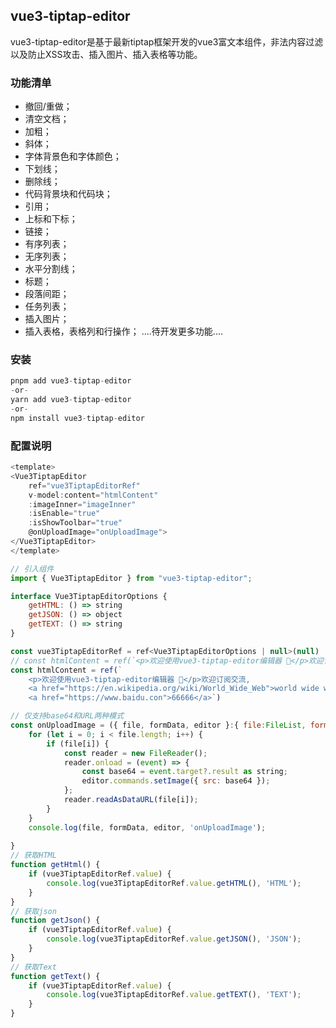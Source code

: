 ## vue3-tiptap-editor 

vue3-tiptap-editor是基于最新tiptap框架开发的vue3富文本组件，非法内容过滤以及防止XSS攻击、插入图片、插入表格等功能。

### 功能清单
* 撤回/重做；
* 清空文档；
* 加粗；
* 斜体；
* 字体背景色和字体颜色；
* 下划线；
* 删除线；
* 代码背景块和代码块；
* 引用；
* 上标和下标；
* 链接；
* 有序列表；
* 无序列表；
* 水平分割线；
* 标题；
* 段落间距；
* 任务列表；
* 插入图片；
* 插入表格，表格列和行操作；
....待开发更多功能....


### 安装
```js
pnpm add vue3-tiptap-editor
-or-
yarn add vue3-tiptap-editor
-or-
npm install vue3-tiptap-editor
```

### 配置说明
```js
<template>
<Vue3TiptapEditor
    ref="vue3TiptapEditorRef" 
    v-model:content="htmlContent" 
    :imageInner="imageInner"
    :isEnable="true"
    :isShowToolbar="true"
    @onUploadImage="onUploadImage">
</Vue3TiptapEditor>
</template>
```
```js
// 引入组件
import { Vue3TiptapEditor } from "vue3-tiptap-editor";

interface Vue3TiptapEditorOptions {
    getHTML: () => string
    getJSON: () => object
    getTEXT: () => string
}

const vue3TiptapEditorRef = ref<Vue3TiptapEditorOptions | null>(null)
// const htmlContent = ref(`<p>欢迎使用vue3-tiptap-editor编辑器 🎉</p>欢迎订阅交流,<img src='https://placehold.co/800x400'/>`)
const htmlContent = ref(`
    <p>欢迎使用vue3-tiptap-editor编辑器 🎉</p>欢迎订阅交流,
    <a href="https://en.wikipedia.org/wiki/World_Wide_Web">world wide web</a>
    <a href="https://www.baidu.con">66666</a>`)

// 仅支持base64和URL两种模式
const onUploadImage = ({ file, formData, editor }:{ file:FileList, formData:FormData, editor: Editor }) => {
    for (let i = 0; i < file.length; i++) {
        if (file[i]) {
            const reader = new FileReader();
            reader.onload = (event) => {
                const base64 = event.target?.result as string;
                editor.commands.setImage({ src: base64 });
            };
            reader.readAsDataURL(file[i]);
        }
    }
    console.log(file, formData, editor, 'onUploadImage');
    
}
// 获取HTML
function getHtml() {
    if (vue3TiptapEditorRef.value) {
        console.log(vue3TiptapEditorRef.value.getHTML(), 'HTML');
    }
}
// 获取json
function getJson() {
    if (vue3TiptapEditorRef.value) {
        console.log(vue3TiptapEditorRef.value.getJSON(), 'JSON');
    }
}
// 获取Text
function getText() {
    if (vue3TiptapEditorRef.value) {
        console.log(vue3TiptapEditorRef.value.getTEXT(), 'TEXT');
    }
}
```
